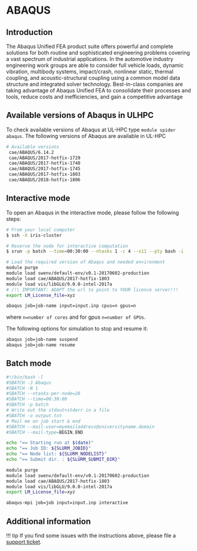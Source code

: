# ABAQUS

## Introduction
The Abaqus Unified FEA product suite offers powerful and complete solutions
for both routine and sophisticated engineering problems covering a vast
spectrum of industrial applications. In the automotive industry engineering
work groups are able to consider full vehicle loads, dynamic vibration,
multibody systems, impact/crash, nonlinear static, thermal coupling, and
acoustic-structural coupling using a common model data structure and integrated
solver technology. Best-in-class companies are taking advantage of
Abaqus Unified FEA to consolidate their processes and tools,
reduce costs and inefficiencies, and gain a competitive advantage

## Available versions of Abaqus in ULHPC
To check available versions of Abaqus at UL-HPC type `module spider abaqus`.
The following versions of Abaqus are available in UL-HPC
```bash
# Available versions
 cae/ABAQUS/6.14.2
 cae/ABAQUS/2017-hotfix-1729
 cae/ABAQUS/2017-hotfix-1740
 cae/ABAQUS/2017-hotfix-1745
 cae/ABAQUS/2017-hotfix-1803
 cae/ABAQUS/2018-hotfix-1806
```

## Interactive mode
To open an Abaqus in the interactive mode, please follow the following steps:

```bash
# From your local computer
$ ssh -X iris-cluster

# Reserve the node for interactive computation
$ srun -p batch --time=00:30:00 --ntasks 1 -c 4 --x11 --pty bash -i

# Load the required version of Abaqus and needed environment
module purge
module load swenv/default-env/v0.1-20170602-production
module load cae/ABAQUS/2017-hotfix-1803
module load vis/libGLU/9.0.0-intel-2017a
# /!\ IMPORTANT: ADAPT the url to point to YOUR licence server!!!
export LM_License_file=xyz

abaqus job=job-name input=input.inp cpus=n gpus=n
```
where `n=number of cores` and for gpus `n=number of GPUs`.

The following options for simulation to stop and resume it:
```bash
abaqus job=job-name suspend
abaqus job=job-name resume
```

## Batch mode
```bash
#!/bin/bash -l
#SBATCH -J Abaqus
#SBATCH -N 1
#SBATCH --ntasks-per-node=28
#SBATCH --time=00:30:00
#SBATCH -p batch
# Write out the stdout+stderr in a file
#SBATCH -o output.txt
# Mail me on job start & end
#SBATCH --mail-user=myemailaddress@universityname.domain
#SBATCH --mail-type=BEGIN,END

echo "== Starting run at $(date)"
echo "== Job ID: ${SLURM_JOBID}"
echo "== Node list: ${SLURM_NODELIST}"
echo "== Submit dir. : ${SLURM_SUBMIT_DIR}"

module purge
module load swenv/default-env/v0.1-20170602-production
module load cae/ABAQUS/2017-hotfix-1803
module load vis/libGLU/9.0.0-intel-2017a
export LM_License_file=xyz

abaqus-mpi job=job input=input.inp interactive
```

## Additional information

!!! tip
    If you find some issues with the instructions above,
    please file a [support ticket](https://hpc.uni.lu/support).

